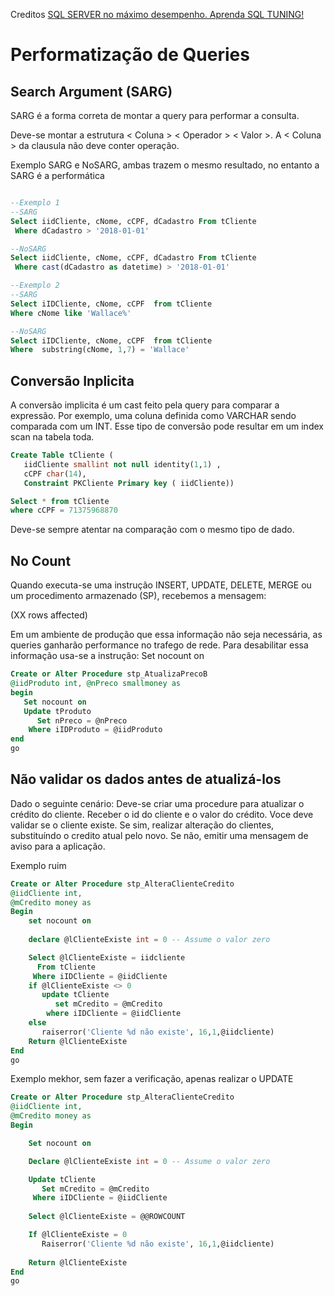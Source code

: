 Creditos [SQL SERVER no máximo desempenho. Aprenda SQL TUNING!](https://www.udemy.com/course/tuning-em-t-sql/)

# Performatização de Queries
## Search Argument (SARG)
SARG é a forma correta de montar a query para performar a consulta.

Deve-se montar a estrutura < Coluna > < Operador > < Valor >. A < Coluna > da clausula não deve conter operação.

Exemplo SARG e NoSARG, ambas trazem o mesmo resultado, no entanto a SARG é a performática
```sql

--Exemplo 1
--SARG
Select iidCliente, cNome, cCPF, dCadastro From tCliente 
 Where dCadastro > '2018-01-01'

--NoSARG
Select iidCliente, cNome, cCPF, dCadastro From tCliente 
 Where cast(dCadastro as datetime) > '2018-01-01'

--Exemplo 2
--SARG
Select iIDCliente, cNome, cCPF  from tCliente 
Where cNome like 'Wallace%'

--NoSARG
Select iIDCliente, cNome, cCPF  from tCliente 
Where  substring(cNome, 1,7) = 'Wallace'
```
## Conversão Inplicita
A conversão implicita é um cast feito pela query para comparar a expressão. Por exemplo, uma coluna definida como VARCHAR sendo comparada com um INT. Esse tipo de conversão pode resultar em um index scan na tabela toda.
```sql
Create Table tCliente (
   iidCliente smallint not null identity(1,1) ,
   cCPF char(14),
   Constraint PKCliente Primary key ( iidCliente))

Select * from tCliente
where cCPF = 71375968870  
```
Deve-se sempre atentar na comparação com o mesmo tipo de dado.

## No Count
Quando executa-se uma instrução INSERT, UPDATE, DELETE, MERGE ou um procedimento armazenado (SP), recebemos a mensagem:

  (XX rows affected)
  
  Em um ambiente de produção que essa informação não seja necessária, as queries ganharão performance no trafego de rede.
  Para desabilitar essa informação usa-se a instrução: Set nocount on
  
```sql
Create or Alter Procedure stp_AtualizaPrecoB
@iidProduto int, @nPreco smallmoney as
begin
   Set nocount on
   Update tProduto
      Set nPreco = @nPreco
    Where iIDProduto = @iidProduto
end
go
```

## Não validar os dados antes de atualizá-los

Dado o seguinte cenário: Deve-se criar uma procedure para atualizar o crédito do cliente.
Receber o id do cliente e o valor do crédito. Voce deve validar se o cliente existe. Se sim, realizar alteração do clientes,
substituíndo o credito atual pelo novo. Se não, emitir uma mensagem de aviso para a aplicação.

Exemplo ruim
```sql
Create or Alter Procedure stp_AlteraClienteCredito
@iidCliente int,
@mCredito money as
Begin 
    set nocount on
    
    declare @lClienteExiste int = 0 -- Assume o valor zero 

    Select @lClienteExiste = iidcliente 
      From tCliente 
     Where iIDCliente = @iidCliente     
    if @lClienteExiste <> 0
       update tCliente 
          set mCredito = @mCredito 
        where iIDCliente = @iidCliente
    else 
       raiserror('Cliente %d não existe', 16,1,@iidcliente)    
    Return @lClienteExiste
End 
go
```

Exemplo mekhor, sem fazer  a verificação, apenas realizar o UPDATE
```sql
Create or Alter Procedure stp_AlteraClienteCredito
@iidCliente int,
@mCredito money as
Begin

    Set nocount on 

    Declare @lClienteExiste int = 0 -- Assume o valor zero 

    Update tCliente 
       Set mCredito = @mCredito 
     Where iIDCliente = @iidCliente
    
    Select @lClienteExiste = @@ROWCOUNT

    If @lClienteExiste = 0    
       Raiserror('Cliente %d não existe', 16,1,@iidcliente)
     
    Return @lClienteExiste
End 
go
```
